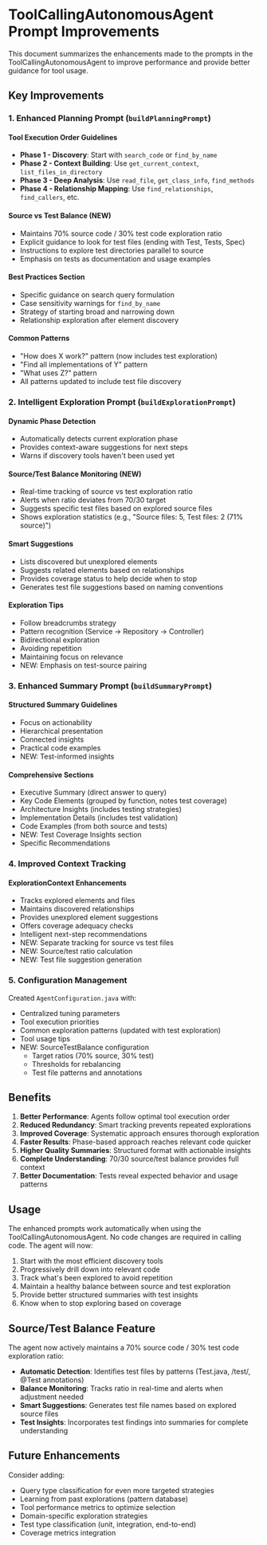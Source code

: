 # ToolCallingAutonomousAgent Prompt Improvements

This document summarizes the enhancements made to the prompts in the ToolCallingAutonomousAgent to improve performance and provide better guidance for tool usage.

## Key Improvements

### 1. Enhanced Planning Prompt (`buildPlanningPrompt`)

#### Tool Execution Order Guidelines
- **Phase 1 - Discovery**: Start with `search_code` or `find_by_name`
- **Phase 2 - Context Building**: Use `get_current_context`, `list_files_in_directory`
- **Phase 3 - Deep Analysis**: Use `read_file`, `get_class_info`, `find_methods`
- **Phase 4 - Relationship Mapping**: Use `find_relationships`, `find_callers`, etc.

#### Source vs Test Balance (NEW)
- Maintains 70% source code / 30% test code exploration ratio
- Explicit guidance to look for test files (ending with Test, Tests, Spec)
- Instructions to explore test directories parallel to source
- Emphasis on tests as documentation and usage examples

#### Best Practices Section
- Specific guidance on search query formulation
- Case sensitivity warnings for `find_by_name`
- Strategy of starting broad and narrowing down
- Relationship exploration after element discovery

#### Common Patterns
- "How does X work?" pattern (now includes test exploration)
- "Find all implementations of Y" pattern
- "What uses Z?" pattern
- All patterns updated to include test file discovery

### 2. Intelligent Exploration Prompt (`buildExplorationPrompt`)

#### Dynamic Phase Detection
- Automatically detects current exploration phase
- Provides context-aware suggestions for next steps
- Warns if discovery tools haven't been used yet

#### Source/Test Balance Monitoring (NEW)
- Real-time tracking of source vs test exploration ratio
- Alerts when ratio deviates from 70/30 target
- Suggests specific test files based on explored source files
- Shows exploration statistics (e.g., "Source files: 5, Test files: 2 (71% source)")

#### Smart Suggestions
- Lists discovered but unexplored elements
- Suggests related elements based on relationships
- Provides coverage status to help decide when to stop
- Generates test file suggestions based on naming conventions

#### Exploration Tips
- Follow breadcrumbs strategy
- Pattern recognition (Service → Repository → Controller)
- Bidirectional exploration
- Avoiding repetition
- Maintaining focus on relevance
- NEW: Emphasis on test-source pairing

### 3. Enhanced Summary Prompt (`buildSummaryPrompt`)

#### Structured Summary Guidelines
- Focus on actionability
- Hierarchical presentation
- Connected insights
- Practical code examples
- NEW: Test-informed insights

#### Comprehensive Sections
- Executive Summary (direct answer to query)
- Key Code Elements (grouped by function, notes test coverage)
- Architecture Insights (includes testing strategies)
- Implementation Details (includes test validation)
- Code Examples (from both source and tests)
- NEW: Test Coverage Insights section
- Specific Recommendations

### 4. Improved Context Tracking

#### ExplorationContext Enhancements
- Tracks explored elements and files
- Maintains discovered relationships
- Provides unexplored element suggestions
- Offers coverage adequacy checks
- Intelligent next-step recommendations
- NEW: Separate tracking for source vs test files
- NEW: Source/test ratio calculation
- NEW: Test file suggestion generation

### 5. Configuration Management

Created `AgentConfiguration.java` with:
- Centralized tuning parameters
- Tool execution priorities
- Common exploration patterns (updated with test exploration)
- Tool usage tips
- NEW: SourceTestBalance configuration
  - Target ratios (70% source, 30% test)
  - Thresholds for rebalancing
  - Test file patterns and annotations

## Benefits

1. **Better Performance**: Agents follow optimal tool execution order
2. **Reduced Redundancy**: Smart tracking prevents repeated explorations
3. **Improved Coverage**: Systematic approach ensures thorough exploration
4. **Faster Results**: Phase-based approach reaches relevant code quicker
5. **Higher Quality Summaries**: Structured format with actionable insights
6. **Complete Understanding**: 70/30 source/test balance provides full context
7. **Better Documentation**: Tests reveal expected behavior and usage patterns

## Usage

The enhanced prompts work automatically when using the ToolCallingAutonomousAgent. No code changes are required in calling code. The agent will now:

1. Start with the most efficient discovery tools
2. Progressively drill down into relevant code
3. Track what's been explored to avoid repetition
4. Maintain a healthy balance between source and test exploration
5. Provide better structured summaries with test insights
6. Know when to stop exploring based on coverage

## Source/Test Balance Feature

The agent now actively maintains a 70% source code / 30% test code exploration ratio:

- **Automatic Detection**: Identifies test files by patterns (Test.java, /test/, @Test annotations)
- **Balance Monitoring**: Tracks ratio in real-time and alerts when adjustment needed
- **Smart Suggestions**: Generates test file names based on explored source files
- **Test Insights**: Incorporates test findings into summaries for complete understanding

## Future Enhancements

Consider adding:
- Query type classification for even more targeted strategies
- Learning from past explorations (pattern database)
- Tool performance metrics to optimize selection
- Domain-specific exploration strategies
- Test type classification (unit, integration, end-to-end)
- Coverage metrics integration
